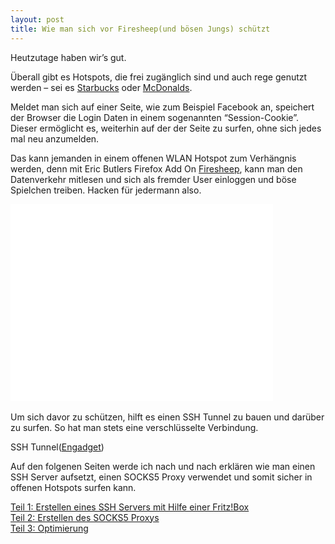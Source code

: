 ```yaml
---
layout: post
title: Wie man sich vor Firesheep(und bösen Jungs) schützt
---
```


<p>Heutzutage haben wir’s gut.</p>

<p>Überall gibt es Hotspots, die frei zugänglich sind und auch rege genutzt werden – sei es <a href="http://www.golem.de/1006/75775.html" target="_blank">Starbucks</a> oder <a href="http://www.mcdonalds.de/unternehmen/restaurants/wlan.html" target="_blank">McDonalds</a>.</p>

<p>Meldet man sich auf einer Seite, wie zum Beispiel Facebook an, speichert der Browser die Login Daten in einem sogenannten “Session-Cookie”. Dieser ermöglicht es, weiterhin auf der der Seite zu surfen, ohne sich jedes mal neu anzumelden.</p>

<p>Das kann jemanden in einem offenen WLAN Hotspot zum Verhängnis werden, denn mit Eric Butlers Firefox Add On <a href="http://codebutler.com/firesheep" target="_blank">Firesheep</a>, kann man den Datenverkehr mitlesen und sich als fremder User einloggen und böse Spielchen treiben. Hacken für jedermann also.
<br>
<div class="elastic-video"><iframe width="420" height="315" src="//www.youtube.com/embed/JHKtsuATAh0?theme=light" frameborder="0" allowfullscreen></iframe></div>
<br>
Um sich davor  zu schützen, hilft es einen SSH Tunnel zu bauen und darüber zu surfen. So hat man stets eine verschlüsselte Verbindung.</p>

<p><img src="http://dl.dropbox.com/u/689724/wordpress/ssh-tunnel-diagram-ht.jpeg" alt="" /><br />
SSH Tunnel(<a href="http://www.blogcdn.com/www.engadget.com/media/2006/03/ssh-tunnel-diagram-ht.jpg">Engadget</a>)</p>

<p>Auf den folgenen Seiten werde ich nach und nach erklären wie man einen SSH Server aufsetzt, einen SOCKS5 Proxy verwendet und somit sicher in offenen Hotspots surfen kann.</p>

<p><a href="/blog/2010/11/teil-1-erstellen-eines-ssh-servers-mit-hilfe-einer-fritzbox">Teil 1: Erstellen eines SSH Servers mit Hilfe einer Fritz!Box</a><br />
<a href="/blog/2010/11/teil-2-erstellen-des-socks5-proxys">Teil 2: Erstellen des SOCKS5 Proxys</a><br />
<a href="/blog/2010/11/teil-3-optimierung">Teil 3: Optimierung</a></p>
